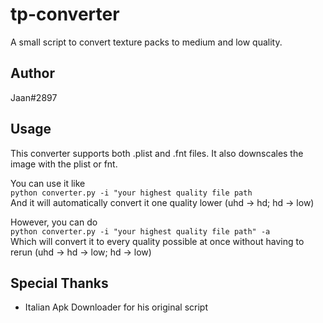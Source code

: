 # tp-converter
A small script to convert texture packs to medium and low quality.

## Author
Jaan#2897

## Usage
This converter supports both .plist and .fnt files. It also downscales the image with the plist or fnt.

You can use it like<br>
`python converter.py -i "your highest quality file path`
<br>And it will automatically convert it one quality lower (uhd -> hd; hd -> low)

However, you can do<br>
`python converter.py -i "your highest quality file path" -a`
<br>Which will convert it to every quality possible at once without having to rerun (uhd -> hd -> low; hd -> low)

## Special Thanks
* Italian Apk Downloader for his original script

